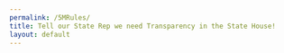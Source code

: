 ```yaml
---
permalink: /5MRules/
title: Tell our State Rep we need Transparency in the State House!
layout: default
---
```

<script charset="utf-8" type="text/javascript" src="//js.hsforms.net/forms/shell.js"></script>

<script>
  hbspt.forms.create({
	portalId: "6201350",
	formId: "d033251c-d316-42e2-b9d0-73f1d8117fc8"
});
</script>